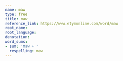 ```yaml
---
name: maw
type: free
title: maw
reference_link: https://www.etymonline.com/word/maw
root_name: 
root_language: 
denotation: 
word_sums:
- sum: 'Maw + '
  respelling: maw
---
```

